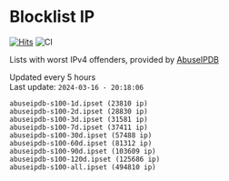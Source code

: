 # Blocklist IP

[![Hits](https://hits.seeyoufarm.com/api/count/incr/badge.svg?url=https%3A%2F%2Fgithub.com%2Fborestad%2Fblocklist-ip%2F&count_bg=%2379C83D&title_bg=%23555555&icon=&icon_color=%23E7E7E7&title=hits&edge_flat=false)](https://hits.seeyoufarm.com)  ![CI](https://img.shields.io/github/workflow/status/borestad/blocklist-ip/CI?style=flat-square)

Lists with worst IPv4 offenders, provided by [AbuseIPDB](https://www.abuseipdb.com/)

<!-- FOOTER-PLACEHOLDER -->
Updated every 5 hours<br>
Last update: `2024-03-16 - 20:18:06`
```
abuseipdb-s100-1d.ipset (23810 ip)
abuseipdb-s100-2d.ipset (28830 ip)
abuseipdb-s100-3d.ipset (31581 ip)
abuseipdb-s100-7d.ipset (37411 ip)
abuseipdb-s100-30d.ipset (57488 ip)
abuseipdb-s100-60d.ipset (81312 ip)
abuseipdb-s100-90d.ipset (103609 ip)
abuseipdb-s100-120d.ipset (125686 ip)
abuseipdb-s100-all.ipset (494810 ip)
```
